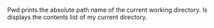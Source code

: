Pwd prints the absolute path name of the current working directory.
ls displays the contents list of my current directory.
